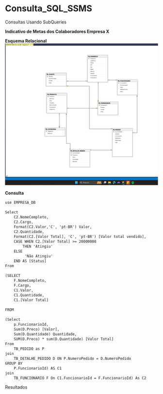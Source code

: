 # Consulta_SQL_SSMS
Consultas Usando SubQueries

**Indicativo de Metas dos Colaboradores Empresa X** <br>

**Esquema Relacional** <br>
<img src="https://github.com/matheus-oliveir4/Consultas_SQL_SSMS/blob/main/02_Esquema_relacional.PNG" alt=" esquemas" width = 600px> <br>

**Consulta**


    use EMPRESA_DB
    
    Select
    	C2.NomeCompleto,
    	C2.Cargo,
    	Format(C2.Valor,'C', 'pt-BR') Valor,
    	C2.Quantidade,
    	Format(C2.[Valor Total], 'C', 'pt-BR') [Valor total vendido],
    	CASE WHEN C2.[Valor Total] >= 20000000
    		THEN 'Atingiu'
    	ELSE
    		 'Não Atingiu'
    	END AS [Status]
    From
    
    (SELECT
    	F.NomeCompleto,
    	F.Cargo,
    	C1.Valor,
    	C1.Quantidade,
    	C1.[Valor Total]
     
    FROM

    (Select
		p.FuncionarioId,
		Sum(D.Preco) [Valor],
		Sum(D.Quantidade) Quantidade,
		SUM(D.Preco) * sum(D.Quantidade) [Valor Total] 
	From 
		TB_PEDIDO as P 
	join
		TB_DETALHE_PEDIDO D ON P.NumeroPedido = D.NumeroPedido
	GROUP BY 
		P.FuncionarioId) AS C1
	join 
		TB_FUNCIONARIO F On C1.FuncionarioId = F.FuncionarioId) As C2 



Resultados <br>

